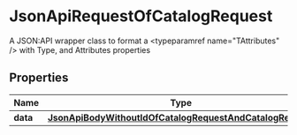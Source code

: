

# JsonApiRequestOfCatalogRequest

A JSON:API wrapper class to format a <typeparamref name=\"TAttributes\" /> with Type, and Attributes properties

## Properties

Name | Type | Description | Notes
------------ | ------------- | ------------- | -------------
**data** | [**JsonApiBodyWithoutIdOfCatalogRequestAndCatalogRequest**](JsonApiBodyWithoutIdOfCatalogRequestAndCatalogRequest.md) |  |  [optional]



